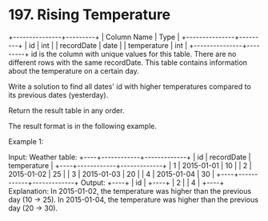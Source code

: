 # 197. Rising Temperature

+---------------+---------+
| Column Name | Type |
+---------------+---------+
| id | int |
| recordDate | date |
| temperature | int |
+---------------+---------+
id is the column with unique values for this table.
There are no different rows with the same recordDate.
This table contains information about the temperature on a certain day.

Write a solution to find all dates' id with higher temperatures compared to its previous dates (yesterday).

Return the result table in any order.

The result format is in the following example.

Example 1:

Input:
Weather table:
+----+------------+-------------+
| id | recordDate | temperature |
+----+------------+-------------+
| 1 | 2015-01-01 | 10 |
| 2 | 2015-01-02 | 25 |
| 3 | 2015-01-03 | 20 |
| 4 | 2015-01-04 | 30 |
+----+------------+-------------+
Output:
+----+
| id |
+----+
| 2 |
| 4 |
+----+
Explanation:
In 2015-01-02, the temperature was higher than the previous day (10 -> 25).
In 2015-01-04, the temperature was higher than the previous day (20 -> 30).
